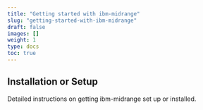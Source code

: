 ```yaml
---
title: "Getting started with ibm-midrange"
slug: "getting-started-with-ibm-midrange"
draft: false
images: []
weight: 1
type: docs
toc: true
---
```


## Installation or Setup
Detailed instructions on getting ibm-midrange set up or installed.

